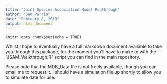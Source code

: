 ```yaml
---
title: "Joint Species Association Model Runthrough"
author: "Sam Perrin"
date: "February 8, 2019"
output: html_document
---
```


```{r setup, include=FALSE}
knitr::opts_chunk$set(echo = TRUE)
```

Whilst I hope to eventually have a full markdown document available to take you through this package, for the moment you'll have to make to with the "JSAM_Walkthrough.R" script you can find in the main repository.

Please note that the MDB_Data file is not freely available, though you can email me to request it. I should have a simulation file up shortly to allow you to simulate date for use.
